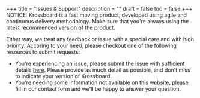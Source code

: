 +++
title = "Issues & Support"
description = ""
draft = false
toc = false 
+++
NOTICE: Krossboard is a fast moving product, developed using agile and continuous delivery methodology.
Make sure that you're always using the latest recommended version of the product. 

Either way, we treat  any feedback or issue with a special care and with high priority.
Accoring to your need, please checkout one of the following resources to submit requests:

* You're experiencing an issue, please submit the issue with sufficient details [here](#). 
  Please provide as much detail as possible, and don't miss to indicate your version of Krossboard.
* You're needing some information not available on this website, please fill in our contact form and we'll be happy to answer your question. 